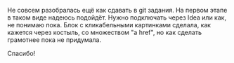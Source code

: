 Не совсем разобралась ещё как сдавать в git задания. На первом этапе в таком виде надеюсь подойдёт. Нужно подключать через Idea или как, не понимаю пока.
Блок с кликабельными картинками сделала, как кажется через костыль, со множеством "a href", но как сделать грамотнее пока не придумала. 

Спасибо!
#
